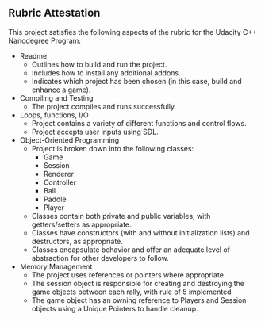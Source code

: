 ## Rubric Attestation

This project satisfies the following aspects of the rubric for the Udacity C++ Nanodegree Program:

* Readme
  * Outlines how to build and run the project.
  * Includes how to install any additional addons.
  * Indicates which project has been chosen (in this case, build and enhance a game).
* Compiling and Testing
  * The project compiles and runs successfully.
* Loops, functions, I/O
  * Project contains a variety of different functions and control flows.
  * Project accepts user inputs using SDL.
* Object-Oriented Programming
  * Project is broken down into the following classes:
    * Game
    * Session
    * Renderer
    * Controller
    * Ball
    * Paddle
    * Player
  * Classes contain both private and public variables, with getters/setters as appropriate.
  * Classes have constructors (with and without initialization lists) and destructors, as appropriate.
  * Classes encapsulate behavior and offer an adequate level of abstraction for other developers to follow.
* Memory Management
  * The project uses references or pointers where appropriate
  * The session object is responsible for creating and destroying the game objects between each rally, with rule of 5 implemented
  * The game object has an owning reference to Players and Session objects using a Unique Pointers to handle cleanup.